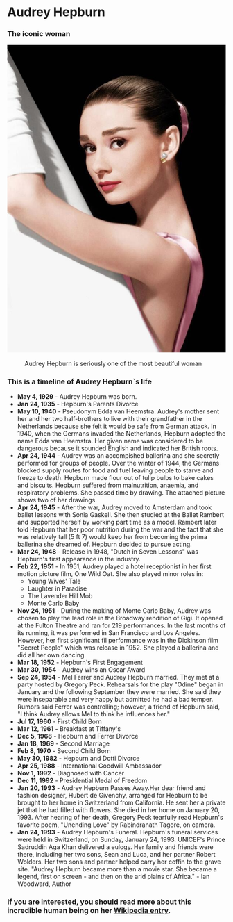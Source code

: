 <!DOCTYPE html>
<html lang="en">
<head>
	<meta charset="UTF-8">
	<meta name="viewport" content="width=device-width,initial-scale=1">
	<title>Tribute page</title>
	<link rel="stylesheet" href="style.css">
	<link href="https://fonts.googleapis.com/css2?family=Lora&family=Raleway:wght@200&display=swap" rel="stylesheet"></head>
<body id="main">
<h1 id="title" text="Audrey Hepburn">Audrey Hepburn</h1>
<h3>The iconic woman</h3>
<div id="img-div">
	<img id="image" src="audrey-hepburn.jpeg" alt="Audrey Hepburn">
	<figure id="img-caption">Audrey Hepburn is seriously one of the most beautiful woman</figure>
</div>
<section id="tribute-info">
	<h3 id="headline"> This is a timeline of Audrey Hepburn`s life</h3>
<ul>
	<li><strong>May 4, 1929</strong> -
		Audrey Hepburn was born.</li>
	<li><strong>Jan 24, 1935</strong> -
		Hepburn's Parents Divorce</li>
	<li><strong>May 10, 1940</strong> -
		Pseudonym Edda van Heemstra.
		Audrey's mother sent her and her two half-brothers to live with their
		grandfather in the Netherlands because she felt it would be safe from German attack. In 1940, when the Germans invaded the Netherlands, Hepburn adopted the name Edda van Heemstra. Her given name was considered to be dangerous because it sounded English and indicated her British roots.</li>
	<li><strong>Apr 24, 1944 </strong>  - Audrey was an accompished ballerina and she secretly performed for groups of
		people. Over the winter of 1944, the Germans blocked supply routes for food and fuel leaving people to starve and freeze to death. Hepburn made flour out of tulip bulbs to bake cakes and biscuits. Hepburn suffered from malnutrition, anaemia, and respiratory problems. She passed time by drawing. The attached picture shows two of her drawings.</li>
	<li><strong>Apr 24, 1945</strong>  - After the war, Audrey moved to Amsterdam and took ballet lessons with Sonia
		Gaskell. She then studied at the Ballet Rambert and supported herself by working part time as a model. Rambert later told Hepburn that her poor nutrition during the war and the fact that she was relatively tall (5 ft 7) would keep her from becoming the prima ballerina she dreamed of. Hepburn decided to pursue acting.</li>
	<li><strong>Mar 24, 1948</strong>  - Release in 1948, "Dutch in Seven Lessons" was Hepburn's first appearance in the
		industry.</li>
	<li><strong>Feb 22, 1951</strong>  - In 1951, Audrey played a hotel receptionist in her first motion picture film,
		One Wild Oat. She also played minor roles in:
	<ul id="second-list">
		<li>Young Wives' Tale</li>
	<li>Laughter in Paradise</li>
	<li>The Lavender Hill Mob</li>
	<li>Monte Carlo Baby</li> </ul></li>
	<li><strong>Nov 24, 1951</strong> - During the making of Monte Carlo Baby, Audrey was chosen to play the lead role
		in the Broadway rendition of Gigi. It opened at the Fulton Theatre and ran for 219 performances. In the last months of its running, it was performed in San Francisco and Los Angeles. However, her first significant fil performance was in the Dickinson film "Secret People" which was release in 1952. She played a ballerina and did all her own dancing.</li>
	<li><strong>Mar 18, 1952</strong> -
		 Hepburn's First Engagement</li>
	<li><strong>Mar 30, 1954</strong> -
		 Audrey wins an Oscar Award</li>
	<li><strong>Sep 24, 1954</strong> -
		  Mel Ferrer and Audrey Hepburn married. They met at a party hosted by Gregory Peck. Rehearsals for the play
		"Odine" began in January and the following September they were married. She said they were inseparable and very happy but admitted he had a bad temper. Rumors said Ferrer was controlling; however, a friend of Hepburn said, "I think Audrey allows Mel to think he influences her."</li>
	<li><strong>Jul 17, 1960</strong> -
		 First Child Born</li>
	<li><strong>Mar 12, 1961</strong> -
		 Breakfast at Tiffany's</li>
	<li><strong>Dec 5, 1968</strong> -
		 Hepburn and Ferrer Divorce</li>
	<li><strong>Jan 18, 1969</strong> -
		 Second Marriage</li>
	<li><strong>Feb 8, 1970</strong> -
		 Second Child Born</li>
	<li><strong>May 30, 1982</strong> -
		 Hepburn and Dotti Divorce</li>
	<li><strong>Apr 25, 1988</strong> -
		 International Goodwill Ambassador</li>
	<li><strong>Nov 1, 1992</strong> -
		 Diagnosed with Cancer</li>
	<li><strong>Dec 11, 1992</strong> -
		 Presidential Medal of Freedom</li>
	<li><strong>Jan 20, 1993</strong> -
		 Audrey Hepburn Passes Away.Her dear friend and fashion designer, Hubert de Givenchy, arranged for Hepburn to
		be brought to her home in Switzerland from California. He sent her a private jet that he had filled with flowers. She died in her home on January 20, 1993. After hearing of her death, Gregory Peck tearfully read Hepburn's favorite poem, "Unending Love" by Rabindranath Tagore, on camera. </li>
	<li><strong>Jan 24, 1993</strong> -
		 Audrey Hepburn's Funeral. Hepburn's funeral services were held in Switzerland, on Sunday, January 24, 1993.
		UNICEF's Prince Sadruddin Aga Khan delivered a eulogy. Her family and friends were there, including her two sons, Sean and Luca, and her partner Robert Wolders. Her two sons and partner helped carry her coffin to the grave site. "Audrey Hepburn became more than a movie star. She became a legend, first on screen - and then on the arid plains of Africa." - Ian Woodward, Author</li>
</ul>
<h3>If you are interested, you should read more about this incredible human being on her <a id="tribute-link"
																							href="https://en.wikipedia.org/wiki/Audrey_Hepburn" target="_blank">Wikipedia
	entry</a>.
</h3>
</section>
<script src="https://cdn.freecodecamp.org/testable-projects-fcc/v1/bundle.js"></script>
</body>
</html>
